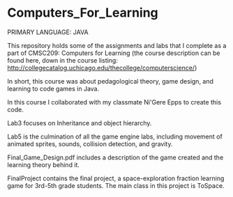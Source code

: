 # Computers_For_Learning

PRIMARY LANGUAGE: JAVA

This repository holds some of the assignments and labs that I complete as a part of CMSC209: Computers for Learning (the course description can be found here, down in the course listing: http://collegecatalog.uchicago.edu/thecollege/computerscience/)

In short, this course was about pedagological theory, game design, and learning to code games in Java.

In this course I collaborated with my classmate Ni'Gere Epps to create this code.

Lab3 focuses on Inheritance and object hierarchy.

Lab5 is the culmination of all the game engine labs, including movement of animated sprites, sounds, collision detection, and gravity.

Final_Game_Design.pdf includes a description of the game created and the learning theory behind it.

FinalProject contains the final project, a space-exploration fraction learning game for 3rd-5th grade students. The main class in this project is ToSpace.
